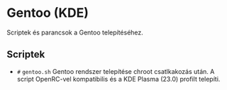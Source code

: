 # Gentoo (KDE)
Scriptek és parancsok a Gentoo telepítéséhez.

## Scriptek
- `#` `gentoo.sh`
Gentoo rendszer telepítése chroot csatlkakozás után. A script OpenRC-vel kompatibilis és a KDE Plasma (23.0) profilt telepíti.
